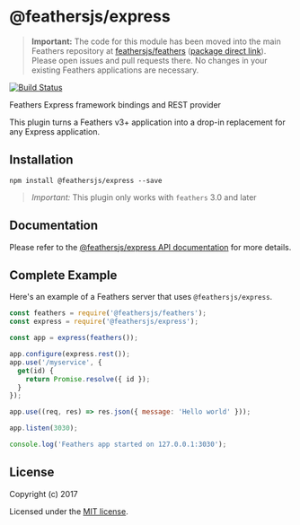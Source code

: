 # @feathersjs/express


> __Important:__ The code for this module has been moved into the main Feathers repository at [feathersjs/feathers](https://github.com/feathersjs/feathers) ([package direct link](https://github.com/feathersjs/feathers/tree/master/packages/express)). Please open issues and pull requests there. No changes in your existing Feathers applications are necessary.

[![Build Status](https://travis-ci.org/feathersjs/express.png?branch=master)](https://travis-ci.org/feathersjs/express)

Feathers Express framework bindings and REST provider

This plugin turns a Feathers v3+ application into a drop-in replacement for any Express application.

## Installation

```
npm install @feathersjs/express --save
```

> _Important:_ This plugin only works with `feathers` 3.0 and later

## Documentation

Please refer to the [@feathersjs/express API documentation](https://docs.feathersjs.com/api/express.html) for more details.

## Complete Example

Here's an example of a Feathers server that uses `@feathersjs/express`. 

```js
const feathers = require('@feathersjs/feathers');
const express = require('@feathersjs/express');

const app = express(feathers());

app.configure(express.rest());
app.use('/myservice', {
  get(id) {
    return Promise.resolve({ id });
  }
});

app.use((req, res) => res.json({ message: 'Hello world' }));

app.listen(3030);

console.log('Feathers app started on 127.0.0.1:3030');
```

## License

Copyright (c) 2017

Licensed under the [MIT license](LICENSE).
